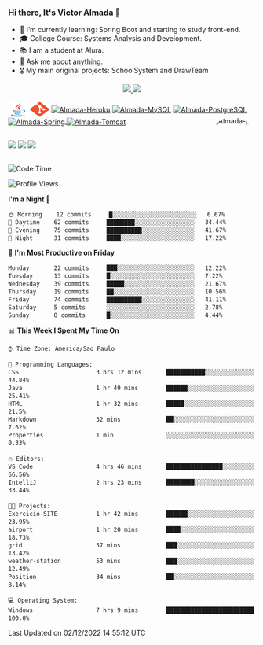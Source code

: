 ### Hi there, It's Victor Almada 👋


- 🌱 I’m currently learning: Spring Boot and starting to study front-end.
- 🎓 College Course: Systems Analysis and Development.
- 📚  I am a student at Alura.
- 💬 Ask me about anything.
- 🎖 My main original projects: SchoolSystem and DrawTeam


<div align="center">
  <a href="https://github.com/Almadavic">
  <img height="180em" src="https://github-readme-stats.vercel.app/api?username=Almadavic&show_icons=true&theme=dracula&include_all_commits=true&count_private=true"/>
  <img height="180em" src="https://github-readme-stats.vercel.app/api/top-langs/?username=Almadavic&layout=compact&langs_count=7&theme=dracula"/>
</div>
<div style="display: inline_block"><br>
  <img align="center" alt="Almada-Java" height="30" width="40" src="https://raw.githubusercontent.com/devicons/devicon/master/icons/java/java-original.svg">
  <img align="center" alt="Almada-Git" height="30" width="40" src="https://raw.githubusercontent.com/devicons/devicon/master/icons/git/git-original.svg">
  <img align="center" alt="Almada-Heroku" height="30" width="40" src="https://cdn.jsdelivr.net/gh/devicons/devicon/icons/heroku/heroku-plain-wordmark.svg" />             
  <img align="center" alt="Almada-MySQL" height="30" width="40" src="https://cdn.jsdelivr.net/gh/devicons/devicon/icons/mysql/mysql-original-wordmark.svg" />
  <img align="center" alt="Almada-PostgreSQL" height="30" width="40" src="https://cdn.jsdelivr.net/gh/devicons/devicon/icons/postgresql/postgresql-plain-wordmark.svg" />
  <img align="center" alt="Almada-Spring" height="30" width="40" src="https://cdn.jsdelivr.net/gh/devicons/devicon/icons/spring/spring-original-wordmark.svg" />
  <img align="center" alt="Almada-Tomcat" height="30" width="40" src="https://cdn.jsdelivr.net/gh/devicons/devicon/icons/tomcat/tomcat-original-wordmark.svg" />
  <img align="right" alt="Almada-pic" height="150" style="border-radius:50px;" src="https://user-images.githubusercontent.com/85299065/185514627-94fcf387-edc6-4c24-88f1-b4873ccd49e9.png">
</div>
  
  ##
 
<div> 
  <a href="https://www.youtube.com/channel/UCUrcUNA90M_ZqLEcQxd3UNA" target="_blank"><img src="https://img.shields.io/badge/YouTube-FF0000?style=for-the-badge&logo=youtube&logoColor=white" target="_blank"></a>
 <a href = "mailto:almadavic@live.com"><img src="https://img.shields.io/badge/-Gmail-%23333?style=for-the-badge&logo=gmail&logoColor=white" target="_blank"></a>
  <a href="https://www.linkedin.com/in/victoralmada/" target="_blank"><img src="https://img.shields.io/badge/-LinkedIn-%230077B5?style=for-the-badge&logo=linkedin&logoColor=white" target="_blank"></a> 
</div>

##

<!--START_SECTION:waka-->
![Code Time](http://img.shields.io/badge/Code%20Time-141%20hrs%208%20mins-blue)

![Profile Views](http://img.shields.io/badge/Profile%20Views-4-blue)

**I'm a Night 🦉** 

```text
🌞 Morning    12 commits     █░░░░░░░░░░░░░░░░░░░░░░░░   6.67% 
🌆 Daytime    62 commits     ████████░░░░░░░░░░░░░░░░░   34.44% 
🌃 Evening    75 commits     ██████████░░░░░░░░░░░░░░░   41.67% 
🌙 Night      31 commits     ████░░░░░░░░░░░░░░░░░░░░░   17.22%

```
📅 **I'm Most Productive on Friday** 

```text
Monday       22 commits     ███░░░░░░░░░░░░░░░░░░░░░░   12.22% 
Tuesday      13 commits     █░░░░░░░░░░░░░░░░░░░░░░░░   7.22% 
Wednesday    39 commits     █████░░░░░░░░░░░░░░░░░░░░   21.67% 
Thursday     19 commits     ██░░░░░░░░░░░░░░░░░░░░░░░   10.56% 
Friday       74 commits     ██████████░░░░░░░░░░░░░░░   41.11% 
Saturday     5 commits      ░░░░░░░░░░░░░░░░░░░░░░░░░   2.78% 
Sunday       8 commits      █░░░░░░░░░░░░░░░░░░░░░░░░   4.44%

```


📊 **This Week I Spent My Time On** 

```text
⌚︎ Time Zone: America/Sao_Paulo

💬 Programming Languages: 
CSS                      3 hrs 12 mins       ███████████░░░░░░░░░░░░░░   44.84% 
Java                     1 hr 49 mins        ██████░░░░░░░░░░░░░░░░░░░   25.41% 
HTML                     1 hr 32 mins        █████░░░░░░░░░░░░░░░░░░░░   21.5% 
Markdown                 32 mins             ██░░░░░░░░░░░░░░░░░░░░░░░   7.62% 
Properties               1 min               ░░░░░░░░░░░░░░░░░░░░░░░░░   0.33%

🔥 Editors: 
VS Code                  4 hrs 46 mins       ████████████████░░░░░░░░░   66.56% 
IntelliJ                 2 hrs 23 mins       ████████░░░░░░░░░░░░░░░░░   33.44%

🐱‍💻 Projects: 
Exercicio-SITE           1 hr 42 mins        ██████░░░░░░░░░░░░░░░░░░░   23.95% 
airport                  1 hr 20 mins        ████░░░░░░░░░░░░░░░░░░░░░   18.73% 
grid                     57 mins             ███░░░░░░░░░░░░░░░░░░░░░░   13.42% 
weather-station          53 mins             ███░░░░░░░░░░░░░░░░░░░░░░   12.49% 
Position                 34 mins             ██░░░░░░░░░░░░░░░░░░░░░░░   8.14%

💻 Operating System: 
Windows                  7 hrs 9 mins        █████████████████████████   100.0%

```


 Last Updated on 02/12/2022 14:55:12 UTC
<!--END_SECTION:waka-->
